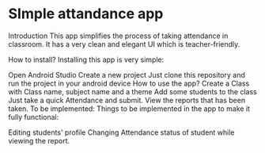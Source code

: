 # SImple attandance app
 
Introduction
This app simplifies the process of taking attendance in classroom. It has a very clean and elegant UI which is teacher-friendly.

How to install?
Installing this app is very simple:

Open Android Studio
Create a new project
Just clone this repository and run the project in your android device
How to use the app?
Create a Class with Class name, subject name and a theme
Add some students to the class
Just take a quick Attendance and submit.
View the reports that has been taken.
To be implemented:
Things to be implemented in the app to make it fully functional:

Editing students' profile
Changing Attendance status of student while viewing the report.
